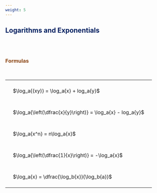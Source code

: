 ```yaml
---
weight: 5
---
```


## <span style="color:RGB(0,32,96"> Logarithms and Exponentials </span> 
<br>


<br>


###  <span style="color:RGB(139,69,19)"> Formulas </span>
<br>
<style type="text/css">
#T_standard_00ae04a2ee6bea7b th.col_heading {
  text-align: left;
  font-size: 1em;
}
#T_standard_00ae04a2ee6bea7b td {
  text-align: left;
  font-size: 1em;
  padding: 1.5em;
}
</style>
<table id="T_standard_00ae04a2ee6bea7b">
  <thead>
  </thead>
  <tbody>
    <tr>
      <td id="T_standard_00ae04a2ee6bea7b_row0_col0" class="data row0 col0" >$\log_a{(xy)} = \log_a{x} + log_a{y}$</td>
    </tr>
    <tr>
      <td id="T_standard_00ae04a2ee6bea7b_row1_col0" class="data row1 col0" >$\log_a{\left(\dfrac{x}{y}\right)} = \log_a{x} - log_a{y}$</td>
    </tr>
    <tr>
      <td id="T_standard_00ae04a2ee6bea7b_row2_col0" class="data row2 col0" >$\log_a{x^n} = n\log_a{x}$</td>
    </tr>
    <tr>
      <td id="T_standard_00ae04a2ee6bea7b_row3_col0" class="data row3 col0" >$\log_a{\left(\dfrac{1}{x}\right)} = -\log_a{x}$</td>
    </tr>
    <tr>
      <td id="T_standard_00ae04a2ee6bea7b_row4_col0" class="data row4 col0" >$\log_a{x} = \dfrac{\log_b{x}}{\log_b{a}}$</td>
    </tr>
  </tbody>
</table>
